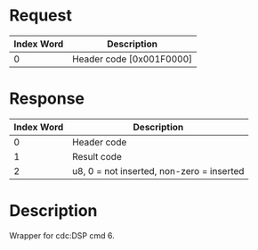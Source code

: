 # Request

| Index Word | Description                |
|------------|----------------------------|
| 0          | Header code \[0x001F0000\] |

# Response

| Index Word | Description                               |
|------------|-------------------------------------------|
| 0          | Header code                               |
| 1          | Result code                               |
| 2          | u8, 0 = not inserted, non-zero = inserted |

# Description

Wrapper for cdc:DSP cmd 6.